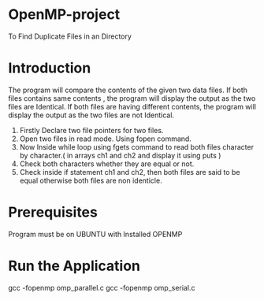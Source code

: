 # OpenMP-project
To Find Duplicate Files in an Directory

# Introduction
The program will compare the contents of the given two data files. If both files contains same contents , the program will display the output as the two files are Identical. If both files are having different contents, the program will display the output as the two files are not Identical.
 
1. Firstly Declare two file pointers for two files.
 2. Open two files in read mode. Using fopen command. 
3. Now Inside while loop using fgets command to read both files character by character.( in arrays ch1 and ch2 and display it using puts )
4. Check both characters whether they are equal or not.
5. Check inside if statement ch1 and ch2, then both files are said to be equal otherwise both files are non identicle.

# Prerequisites
Program must be on UBUNTU with Installed OPENMP

# Run the Application
gcc -fopenmp omp_parallel.c
gcc -fopenmp omp_serial.c
